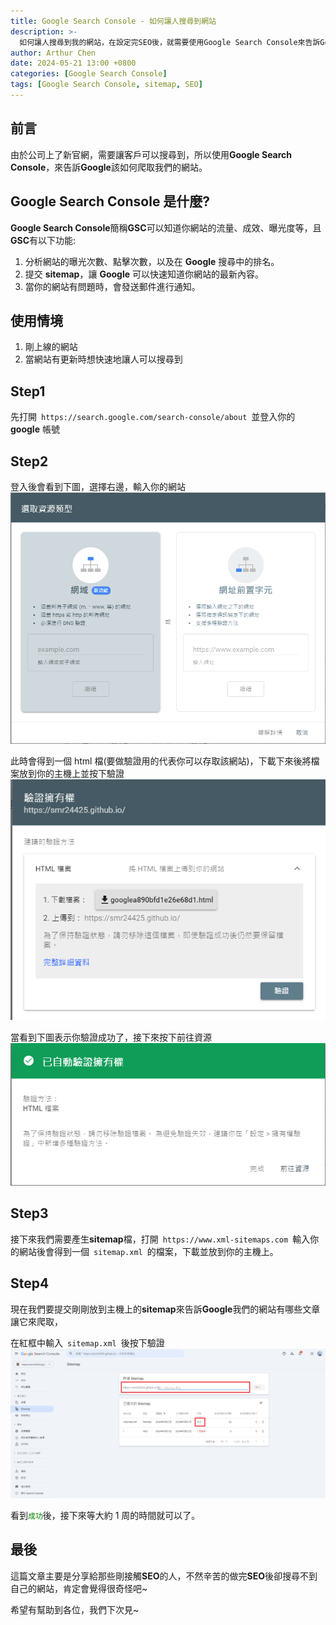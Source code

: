 ```yaml
---
title: Google Search Console - 如何讓人搜尋到網站
description: >-
  如何讓人搜尋到我的網站，在設定完SEO後，就需要使用Google Search Console來告訴Google
author: Arthur Chen
date: 2024-05-21 13:00 +0800
categories: [Google Search Console]
tags: [Google Search Console, sitemap, SEO]
---
```


## 前言

由於公司上了新官網，需要讓客戶可以搜尋到，所以使用**Google Search Console**，來告訴**Google**該如何爬取我們的網站。

## Google Search Console 是什麼?

**Google Search Console**簡稱**GSC**可以知道你網站的流量、成效、曝光度等，且**GSC**有以下功能:

1. 分析網站的曝光次數、點擊次數，以及在 **Google** 搜尋中的排名。
2. 提交 **sitemap**，讓 **Google** 可以快速知道你網站的最新內容。
3. 當你的網站有問題時，會發送郵件進行通知。

## 使用情境

1. 剛上線的網站
2. 當網站有更新時想快速地讓人可以搜尋到

## Step1

先打開&ensp;`https://search.google.com/search-console/about`&ensp;並登入你的 **google** 帳號

## Step2

登入後會看到下圖，選擇右邊，輸入你的網站
![Alt](assets/img/post-img/gsc-1.png)

此時會得到一個 html 檔(要做驗證用的代表你可以存取該網站)，下載下來後將檔案放到你的主機上並按下驗證
![Alt](assets/img/post-img/gsc-2.png)

當看到下圖表示你驗證成功了，接下來按下前往資源
![Alt](assets/img/post-img/gsc-3.png)

## Step3

接下來我們需要產生**sitemap**檔，打開&ensp;`https://www.xml-sitemaps.com`&ensp;輸入你的網站後會得到一個&ensp;`sitemap.xml`&ensp;的檔案，下載並放到你的主機上。

## Step4

現在我們要提交剛剛放到主機上的**sitemap**來告訴**Google**我們的網站有哪些文章讓它來爬取，

在紅框中輸入&ensp;`sitemap.xml`&ensp;後按下驗證
![Alt](assets/img/post-img/gsc-4.png)

看到<font color="green">`成功`</font>後，接下來等大約 1 周的時間就可以了。

## 最後

這篇文章主要是分享給那些剛接觸**SEO**的人，不然辛苦的做完**SEO**後卻搜尋不到自己的網站，肯定會覺得很奇怪吧~

希望有幫助到各位，我們下次見~
